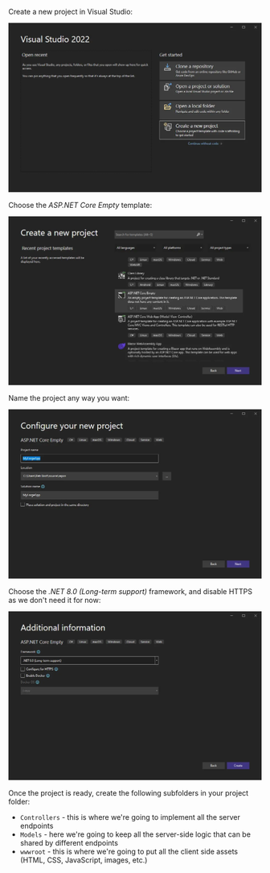 Create a new project in Visual Studio:

![Create a new project](create-project.webp)

Choose the _ASP.NET Core Empty_ template:

![Choose a template](choose-template.webp)

Name the project any way you want:

![Configure project](configure-project.webp)

Choose the _.NET 8.0 (Long-term support)_ framework, and disable HTTPS as we don't need it for now:

![Additional information](additional-info.webp)

Once the project is ready, create the following subfolders in your project folder:

- `Controllers` - this is where we're going to implement all the server endpoints
- `Models` - here we're going to keep all the server-side logic that can be shared by different endpoints
- `wwwroot` - this is where we're going to put all the client side assets (HTML, CSS, JavaScript, images, etc.)
